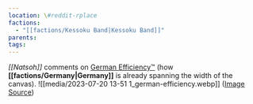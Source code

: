 ```yaml
---
location: \#reddit-rplace
factions:
  - "[[factions/Kessoku Band|Kessoku Band]]"
parents: 
tags: 
---
```

*[[Natsoh]]* comments on [German Efficiency™](https://discord.com/channels/1093664259273130084/1093664259273130087/1131584263020613702) (how **[[factions/Germany|Germany]]** is already spanning the width of the canvas).
![[media/2023-07-20 13-51 1_german-efficiency.webp]]
([Image Source](https://discord.com/channels/1093664259273130084/1093664259273130087/1131584263020613702))
